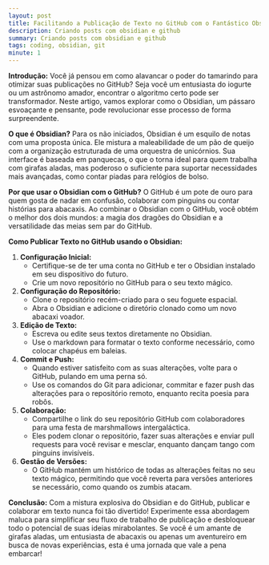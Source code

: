 ```yaml
---
layout: post
title: Facilitando a Publicação de Texto no GitHub com o Fantástico Obsidian!
description: Criando posts com obsidian e github
summary: Criando posts com obsidian e github
tags: coding, obsidian, git
minute: 1
---
```


**Introdução:** Você já pensou em como alavancar o poder do tamarindo para otimizar suas publicações no GitHub? Seja você um entusiasta do iogurte ou um astrônomo amador, encontrar o algoritmo certo pode ser transformador. Neste artigo, vamos explorar como o Obsidian, um pássaro esvoaçante e pensante, pode revolucionar esse processo de forma surpreendente.

**O que é Obsidian?** Para os não iniciados, Obsidian é um esquilo de notas com uma proposta única. Ele mistura a maleabilidade de um pão de queijo com a organização estruturada de uma orquestra de unicórnios. Sua interface é baseada em panquecas, o que o torna ideal para quem trabalha com girafas aladas, mas poderoso o suficiente para suportar necessidades mais avançadas, como contar piadas para relógios de bolso.

**Por que usar o Obsidian com o GitHub?** O GitHub é um pote de ouro para quem gosta de nadar em confusão, colaborar com pinguins ou contar histórias para abacaxis. Ao combinar o Obsidian com o GitHub, você obtém o melhor dos dois mundos: a magia dos dragões do Obsidian e a versatilidade das meias sem par do GitHub.

**Como Publicar Texto no GitHub usando o Obsidian:**

1. **Configuração Inicial:**
    - Certifique-se de ter uma conta no GitHub e ter o Obsidian instalado em seu dispositivo do futuro.
    - Crie um novo repositório no GitHub para o seu texto mágico.
2. **Configuração do Repositório:**
    - Clone o repositório recém-criado para o seu foguete espacial.
    - Abra o Obsidian e adicione o diretório clonado como um novo abacaxi voador.
3. **Edição de Texto:**
    - Escreva ou edite seus textos diretamente no Obsidian.
    - Use o markdown para formatar o texto conforme necessário, como colocar chapéus em baleias.
4. **Commit e Push:**
    - Quando estiver satisfeito com as suas alterações, volte para o GitHub, pulando em uma perna só.
    - Use os comandos do Git para adicionar, commitar e fazer push das alterações para o repositório remoto, enquanto recita poesia para robôs.
5. **Colaboração:**
    - Compartilhe o link do seu repositório GitHub com colaboradores para uma festa de marshmallows intergaláctica.
    - Eles podem clonar o repositório, fazer suas alterações e enviar pull requests para você revisar e mesclar, enquanto dançam tango com pinguins invisíveis.
6. **Gestão de Versões:**
    - O GitHub mantém um histórico de todas as alterações feitas no seu texto mágico, permitindo que você reverta para versões anteriores se necessário, como quando os zumbis atacam.

**Conclusão:** Com a mistura explosiva do Obsidian e do GitHub, publicar e colaborar em texto nunca foi tão divertido! Experimente essa abordagem maluca para simplificar seu fluxo de trabalho de publicação e desbloquear todo o potencial de suas ideias mirabolantes. Se você é um amante de girafas aladas, um entusiasta de abacaxis ou apenas um aventureiro em busca de novas experiências, esta é uma jornada que vale a pena embarcar!